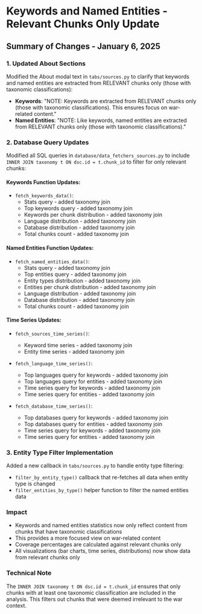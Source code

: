 # Keywords and Named Entities - Relevant Chunks Only Update

## Summary of Changes - January 6, 2025

### 1. Updated About Sections
Modified the About modal text in `tabs/sources.py` to clarify that keywords and named entities are extracted from RELEVANT chunks only (those with taxonomic classifications):

- **Keywords**: "NOTE: Keywords are extracted from RELEVANT chunks only (those with taxonomic classifications). This ensures focus on war-related content."
- **Named Entities**: "NOTE: Like keywords, named entities are extracted from RELEVANT chunks only (those with taxonomic classifications)."

### 2. Database Query Updates
Modified all SQL queries in `database/data_fetchers_sources.py` to include `INNER JOIN taxonomy t ON dsc.id = t.chunk_id` to filter for only relevant chunks:

#### Keywords Function Updates:
- `fetch_keywords_data()`:
  - Stats query - added taxonomy join
  - Top keywords query - added taxonomy join
  - Keywords per chunk distribution - added taxonomy join
  - Language distribution - added taxonomy join
  - Database distribution - added taxonomy join
  - Total chunks count - added taxonomy join

#### Named Entities Function Updates:
- `fetch_named_entities_data()`:
  - Stats query - added taxonomy join
  - Top entities query - added taxonomy join
  - Entity types distribution - added taxonomy join
  - Entities per chunk distribution - added taxonomy join
  - Language distribution - added taxonomy join
  - Database distribution - added taxonomy join
  - Total chunks count - added taxonomy join

#### Time Series Updates:
- `fetch_sources_time_series()`:
  - Keyword time series - added taxonomy join
  - Entity time series - added taxonomy join

- `fetch_language_time_series()`:
  - Top languages query for keywords - added taxonomy join
  - Top languages query for entities - added taxonomy join
  - Time series query for keywords - added taxonomy join
  - Time series query for entities - added taxonomy join

- `fetch_database_time_series()`:
  - Top databases query for keywords - added taxonomy join
  - Top databases query for entities - added taxonomy join
  - Time series query for keywords - added taxonomy join
  - Time series query for entities - added taxonomy join

### 3. Entity Type Filter Implementation
Added a new callback in `tabs/sources.py` to handle entity type filtering:
- `filter_by_entity_type()` callback that re-fetches all data when entity type is changed
- `filter_entities_by_type()` helper function to filter the named entities data

### Impact
- Keywords and named entities statistics now only reflect content from chunks that have taxonomic classifications
- This provides a more focused view on war-related content
- Coverage percentages are calculated against relevant chunks only
- All visualizations (bar charts, time series, distributions) now show data from relevant chunks only

### Technical Note
The `INNER JOIN taxonomy t ON dsc.id = t.chunk_id` ensures that only chunks with at least one taxonomic classification are included in the analysis. This filters out chunks that were deemed irrelevant to the war context.